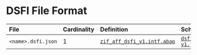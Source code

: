 # DSFI File Format

File | Cardinality | Definition | Schema | Example
:--- | :--- | :--- | :--- | :---
`<name>.dsfi.json` | 1 | [`zif_aff_dsfi_v1.intf.abap`](./type/zif_aff_dsfi_v1.intf.abap) | [`dsfi-v1.json`](./dsfi-v1.json) | [`zdsfi_example_sql.dsfi.json`](./examples/zdsfi_example_sql.dsfi.json)

